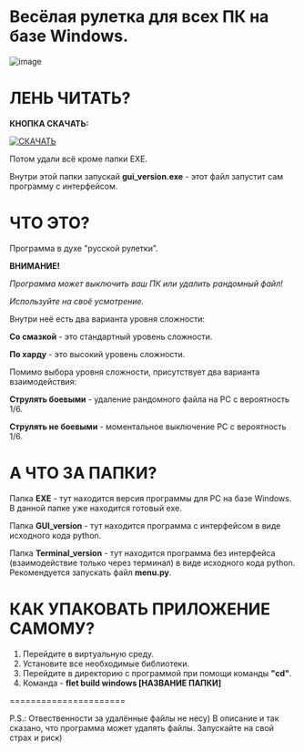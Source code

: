 # Весёлая рулетка для всех ПК на базе Windows.


![image](https://github.com/Sornodod/Fun-Roulette/assets/65455639/20810f6e-9ce3-4fd7-86f6-a20bc0ccf085)



# **ЛЕНЬ ЧИТАТЬ?**

**КНОПКА СКАЧАТЬ:**

[![СКАЧАТЬ](https://img.shields.io/badge/%D0%A1%D0%9A%D0%90%D0%A7%D0%90%D0%A2%D0%AC-Download-blue)](https://github.com/Sornodod/Fun-Roulette/archive/refs/heads/main.zip)

Потом удали всё кроме папки EXE.

Внутри этой папки запускай **gui_version.exe** - этот файл запустит сам программу с интерфейсом.


# **ЧТО ЭТО?**
Программа в духе "русской рулетки".

**ВНИМАНИЕ!**

_Программа может выключить ваш ПК или удалить рандомный файл!_

_Используйте на своё усмотрение._

Внутри неё есть два варианта уровня сложности:

**Со смазкой** - это стандартный уровень сложности.

**По харду** - это высокий уровень сложности.

Помимо выбора уровня сложности, присутствует два варианта взаимодействия:

**Струлять боевыми** - удаление рандомного файла на PC с вероятность 1/6.

**Струлять не боевыми** - моментальное выключение PC с вероятность 1/6.

# **А ЧТО ЗА ПАПКИ?**

Папка **EXE** - тут находится версия программы для PC на базе Windows. В данной папке уже находится готовый exe.

Папка **GUI_version** - тут находится программа с интерфейсом в виде исходного кода python.

Папка **Terminal_version** - тут находится программа без интерфейса (взаимодействие только через терминал) в виде исходного кода python.
Рекомендуется запускать файл **menu.py**.

# **КАК УПАКОВАТЬ ПРИЛОЖЕНИЕ САМОМУ?**

1. Перейдите в виртуальную среду.
2. Установите все необходимые библиотеки.
3. Перейдите в директорию с программой при помощи команды **"cd"**.
4. Команда - **flet build windows [НАЗВАНИЕ ПАПКИ]**


======================

P.S.: Отвественности за удалённые файлы не несу) В описание и так сказано, что программа может удалять файлы. Запускайте на свой страх и риск)
